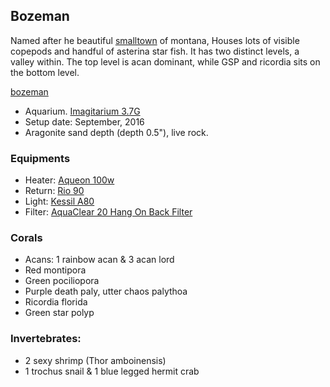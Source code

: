 ## Bozeman

Named after he beautiful [smalltown](https://en.wikipedia.org/wiki/Bozeman,_Montana) of montana,
Houses lots of visible copepods and handful of asterina star fish. It has two distinct levels, a
valley within. The top level is acan dominant, while GSP and ricordia sits on the bottom level.

[bozeman](./bozeman.jpg)

- Aquarium. [Imagitarium 3.7G]()
- Setup date: September, 2016
- Aragonite sand depth (depth 0.5"), live rock.

### Equipments

- Heater: [Aqueon 100w]()
- Return: [Rio 90]()
- Light: [Kessil A80]()
- Filter: [AquaClear 20 Hang On Back Filter]()

### Corals

- Acans: 1 rainbow acan & 3 acan lord
- Red montipora
- Green  pociliopora 
- Purple death paly, utter chaos palythoa
- Ricordia florida
- Green star polyp

### Invertebrates:

- 2 sexy shrimp (Thor amboinensis)
- 1 trochus snail & 1 blue legged hermit crab

